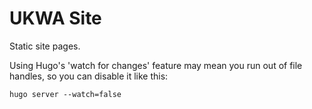 UKWA Site
=========

Static site pages.

Using Hugo's 'watch for changes' feature may mean you run out of file handles, so you can disable it like this:

    hugo server --watch=false

